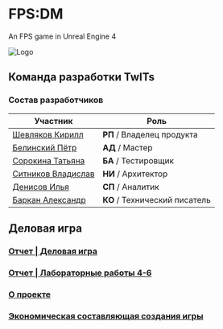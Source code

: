 # FPS:DM
An FPS game in Unreal Engine 4

![Logo](https://sun9-29.userapi.com/impg/oSe_VBWWTR6K5BFm564TGcNBBFbf05gDdGdQrg/8HOF71SPgbI.jpg?size=1280x640&quality=96&sign=f555efe2a2244aa927a57179864e57b4&type=album)

## Команда разработки TwITs

### Состав разработчиков
|Участник|Роль|
|--|--|
|[Шевляков Кирилл](https://github.com/Magystr/kirill.github.io)|**РП** / Владелец продукта|
|[Белинский Пётр](https://github.com/ARaskolnikoff/ARaskolnikoff.github.io)|**АД** / Мастер|
|[Сорокина Татьяна](https://github.com/TatyanaSor/TatyanaSor.github.io)|**БА** / Тестировщик|
|[Ситников Владислав](https://github.com/CblNCoBaKu/CblNCoBaKu.github.io)|**НИ** / Архитектор|
|[Денисов Илья](https://github.com/ilya0667/ilya0667.github.io)|**СП** / Аналитик|
|[Баркан Александр](https://github.com/AlexandrBarkan/Barkan.github.io)|**КО** / Технический писатель|

## Деловая игра

### [Отчет | Деловая игра](https://github.com/TwITs-Org/FPS-DM/wiki/Деловая-игра)

### [Отчет | Лабораторные работы 4-6](https://github.com/TwITs-Org/FPS-DM/wiki/Лабораторные-работы-4–6)

### [О проекте](https://github.com/TwITs-Org/FPS-DM/wiki/О-проекте)

### [Экономическая составляющая создания игры](https://github.com/TwITs-Org/FPS-DM/wiki/Экономическая-составляющая-создания-игры)

